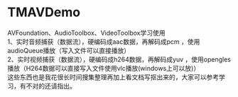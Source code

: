 # TMAVDemo
AVFoundation、AudioToolbox、VideoToolbox学习使用<br>
1、实时音频捕获（数据流），硬编码成aac数据，再解码成pcm ，使用audioQueue播放（写入文件可以直接播放）<br>
2、实时视频捕获（数据流），硬编码成h264数据，再解码成yuv ，使用opengles播放（H264数据可以直接写入文件使用vlc播放(windows上可以放)）<br>
这些东西也是我花很长时间搜集整理再加上看文档写抠出来的，大家可以参考学习，有不对的还请指出。<br>

